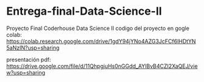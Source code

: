 # Entrega-final-Data-Science-II
Proyecto Final Coderhouse Data Science II
codigo del proyecto en gogle colab: 
https://colab.research.google.com/drive/1gdY94jYNo4AZG3JcFCf6lHDtYN5aNzIN?usp=sharing

presentación pdf: https://drive.google.com/file/d/11QhpgjuHs0nGGdd_AYlBvB4CZI2XaQEJ/view?usp=sharing
